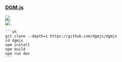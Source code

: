 ### [DGM.js](https://github.com/dgmjs/dgmjs)

![](https://img.shields.io/github/license/dgmjs/dgmjs)<br />
[![](https://img.shields.io/github/last-commit/scillidan/dgmjs/main?label=last%20commit%20(fork))](https://github.com/scillidan/dgmjs)

````{tab} From source
```sh
git clone --depth=1 https://github.com/dgmjs/dgmjs
cd dgmjs
npm install
npm build
npm run dev
```
````